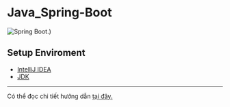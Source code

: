 # Java_Spring-Boot
![Spring Boot.](https://huongdanjava.com/wp-content/uploads/2018/03/spring-boot-1.png))

## Setup Enviroment
* [IntelliJ IDEA](https://www.jetbrains.com/idea/download/?section=windows)
* [JDK](https://www.oracle.com/java/technologies/javase/jdk22-archive-downloads.html)
---
Có thể đọc chi tiết hướng dẫn [tại đây.](https://github.com/KietChauu/Java_Spring-Boot/blob/main/Documents/Th%E1%BB%B1c%20H%C3%A0nh/TH01_Setup%20Enviroment.docx)
